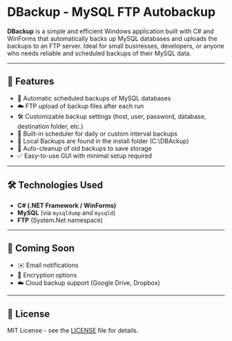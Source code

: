 # DBackup - MySQL FTP Autobackup

**DBackup** is a simple and efficient Windows application built with C# and WinForms that automatically backs up MySQL databases and uploads the backups to an FTP server. Ideal for small businesses, developers, or anyone who needs reliable and scheduled backups of their MySQL data.

---

## 🚀 Features

- 🔁 Automatic scheduled backups of MySQL databases  
- ☁️ FTP upload of backup files after each run  
- 🛠️ Customizable backup settings (host, user, password, database, destination folder, etc.)  
- 📅 Built-in scheduler for daily or custom interval backups  
- 💾 Local Backups are found in the install folder (C:\DBAckup)  
- 🧹 Auto-cleanup of old backups to save storage  
- ✅ Easy-to-use GUI with minimal setup required

---

## 🛠️ Technologies Used

- **C# (.NET Framework / WinForms)**
- **MySQL** (via `mysqldump` and `mysqld`)
- **FTP** (System.Net namespace)

---

## 📌 Coming Soon

- ✉️ Email notifications  
- 🔐 Encryption options  
- ☁️ Cloud backup support (Google Drive, Dropbox)

---

## 📄 License

MIT License - see the [LICENSE](LICENSE) file for details.
